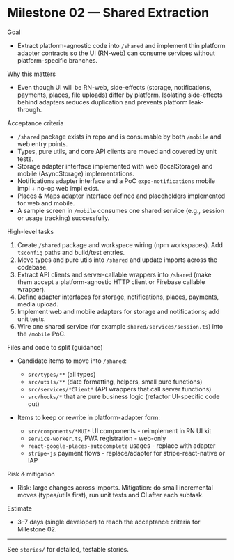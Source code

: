 # Milestone 02 — Shared Extraction

Goal
- Extract platform-agnostic code into `/shared` and implement thin platform adapter contracts so the UI (RN-web) can consume services without platform-specific branches.

Why this matters
- Even though UI will be RN-web, side-effects (storage, notifications, payments, places, file uploads) differ by platform. Isolating side-effects behind adapters reduces duplication and prevents platform leak-through.

Acceptance criteria
- `/shared` package exists in repo and is consumable by both `/mobile` and web entry points.
- Types, pure utils, and core API clients are moved and covered by unit tests.
- Storage adapter interface implemented with web (localStorage) and mobile (AsyncStorage) implementations.
- Notifications adapter interface and a PoC `expo-notifications` mobile impl + no-op web impl exist.
- Places & Maps adapter interface defined and placeholders implemented for web and mobile.
- A sample screen in `/mobile` consumes one shared service (e.g., session or usage tracking) successfully.

High-level tasks
1. Create `/shared` package and workspace wiring (npm workspaces). Add `tsconfig` paths and build/test entries.
2. Move types and pure utils into `/shared` and update imports across the codebase.
3. Extract API clients and server-callable wrappers into `/shared` (make them accept a platform-agnostic HTTP client or Firebase callable wrapper).
4. Define adapter interfaces for storage, notifications, places, payments, media upload.
5. Implement web and mobile adapters for storage and notifications; add unit tests.
6. Wire one shared service (for example `shared/services/session.ts`) into the `/mobile` PoC.

Files and code to split (guidance)
- Candidate items to move into `/shared`:
  - `src/types/**` (all types)
  - `src/utils/**` (date formatting, helpers, small pure functions)
  - `src/services/*Client*` (API wrappers that call server functions)
  - `src/hooks/*` that are pure business logic (refactor UI-specific code out)

- Items to keep or rewrite in platform-adapter form:
  - `src/components/*MUI*` UI components - reimplement in RN UI kit
  - `service-worker.ts`, PWA registration - web-only
  - `react-google-places-autocomplete` usages - replace with adapter
  - `stripe-js` payment flows - replace/adapter for stripe-react-native or IAP

Risk & mitigation
- Risk: large changes across imports. Mitigation: do small incremental moves (types/utils first), run unit tests and CI after each subtask.

Estimate
- 3–7 days (single developer) to reach the acceptance criteria for Milestone 02.

---

See `stories/` for detailed, testable stories.
